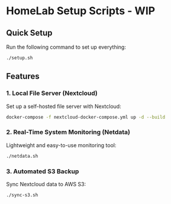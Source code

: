 # HomeLab Setup Scripts - WIP

## Quick Setup  

Run the following command to set up everything:  

```sh
./setup.sh
```  

## Features  

### 1. Local File Server (Nextcloud)  
Set up a self-hosted file server with Nextcloud:  

```sh
docker-compose -f nextcloud-docker-compose.yml up -d --build
```  

### 2. Real-Time System Monitoring (Netdata)  
Lightweight and easy-to-use monitoring tool:  

```sh
./netdata.sh
```  

### 3. Automated S3 Backup  
Sync Nextcloud data to AWS S3:  

```sh
./sync-s3.sh
``` 